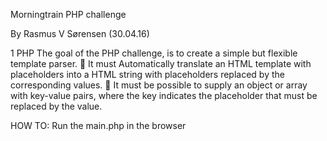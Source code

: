 Morningtrain PHP challenge

By Rasmus V Sørensen (30.04.16)

1 PHP
The goal of the PHP challenge, is to create a simple but flexible template parser.
 It must Automatically translate an HTML template with placeholders into a HTML string
with placeholders replaced by the corresponding values.
 It must be possible to supply an object or array with key-value pairs, where the key indicates
the placeholder that must be replaced by the value. 

HOW TO:
Run the main.php in the browser